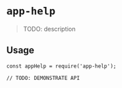 # `app-help`

> TODO: description

## Usage

```
const appHelp = require('app-help');

// TODO: DEMONSTRATE API
```

